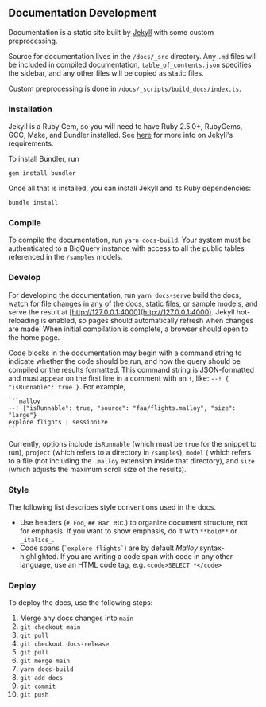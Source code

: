## Documentation Development

Documentation is a static site built by [Jekyll](https://jekyllrb.com/) with
some custom preprocessing.

Source for documentation lives in the `/docs/_src` directory. Any `.md`
files will be included in compiled documentation, `table_of_contents.json`
specifies the sidebar, and any other files will be copied as static files.

Custom preprocessing is done in `/docs/_scripts/build_docs/index.ts`.

### Installation

Jekyll is a Ruby Gem, so you will need to have Ruby 2.5.0+, RubyGems, GCC,
Make, and Bundler installed. See [here](https://jekyllrb.com/docs/installation/)
for more info on Jekyll's requirements.

To install Bundler, run
```
gem install bundler
```

Once all that is installed, you can install Jekyll and its Ruby dependencies:

```
bundle install
```

### Compile

To compile the documentation, run `yarn docs-build`. Your system must be
authenticated to a BigQuery instance with access to all the public tables referenced in the
`/samples` models.

### Develop

For developing the documentation, run `yarn docs-serve` build the docs, watch for
file changes in any of the docs, static files, or sample models, and serve the result
at [http://127.0.0.1:4000](http://127.0.0.1:4000). Jekyll hot-reloading is
enabled, so pages should automatically refresh when changes are made. When initial
compilation is complete, a browser should open to the home page.

Code blocks in the documentation may begin with a command string to indicate
whether the code should be run, and how the query should be compiled or the results
formatted. This command string is JSON-formatted and must appear on the first
line in a comment with an `!`, like: `--! { "isRunnable": true }`. For example,

~~~
```malloy
--! {"isRunnable": true, "source": "faa/flights.malloy", "size": "large"}
explore flights | sessionize
```
~~~

Currently, options include `isRunnable` (which must be `true` for the snippet
to run), `project` (which refers to a directory in `/samples`), `model` (
which refers to a file (not including the `.malloy` extension inside that
directory), and `size` (which adjusts the maximum scroll size of the results).

### Style

The following list describes style conventions used in the docs.

* Use headers (`# Foo`, `## Bar`, etc.) to organize document structure, not for
  emphasis. If you want to show emphasis, do it with `**bold**` or `_italics_`.
* Code spans (`` `explore flights` ``) are by default _Malloy_ syntax-highlighted. If
  you are writing a code span with code in any other language, use an HTML code tag,
  e.g. `<code>SELECT *</code>`

### Deploy

To deploy the docs, use the following steps:

1. Merge any docs changes into `main`
2. `git checkout main`
3. `git pull`
4. `git checkout docs-release`
5. `git pull`
6. `git merge main`
7. `yarn docs-build`
8. `git add docs`
9. `git commit`
10. `git push`
